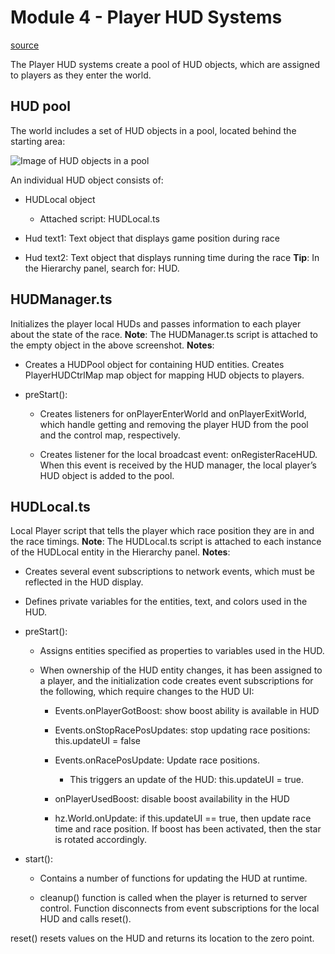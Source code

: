 # Module 4 - Player HUD Systems

[source](https://developers.meta.com/horizon-worlds/learn/documentation/tutorial-worlds/horizon-traversal-sample-world/module-4-player-hud-systems)

The Player HUD systems create a pool of HUD objects, which are assigned to players as they enter the world.

## HUD pool

The world includes a set of HUD objects in a pool, located behind the starting area:

![Image of HUD objects in a pool](https://scontent.flba1-1.fna.fbcdn.net/v/t39.2365-6/452943973_512509374620352_8719646224426405196_n.png?_nc_cat=102&ccb=1-7&_nc_sid=e280be&_nc_ohc=dSFKUYqxxKwQ7kNvwFHBKo-&_nc_oc=Adk44yzqRhMcKuqLec9tDwrlI9BPCY2RBoUCbcDe8sE5N7FUb9F8pc2ueR7auZC6cM4&_nc_zt=14&_nc_ht=scontent.flba1-1.fna&_nc_gid=dDicOfc5LYYWzFYXOW0c7w&oh=00_AfRCBUgnMRkfPD4MErxuQ5hd4zME-EPyJbB8j-bOL7c_AQ&oe=689B9C5C)

An individual HUD object consists of:

*   HUDLocal object
    
    *   Attached script: HUDLocal.ts

*   Hud text1: Text object that displays game position during race

*   Hud text2: Text object that displays running time during the race **Tip**: In the Hierarchy panel, search for: HUD.

## HUDManager.ts

Initializes the player local HUDs and passes information to each player about the state of the race. **Note**: The HUDManager.ts script is attached to the empty object in the above screenshot. **Notes**:

*   Creates a HUDPool object for containing HUD entities. Creates PlayerHUDCtrlMap map object for mapping HUD objects to players.

*   preStart():
    
    *   Creates listeners for onPlayerEnterWorld and onPlayerExitWorld, which handle getting and removing the player HUD from the pool and the control map, respectively.
    
    *   Creates listener for the local broadcast event: onRegisterRaceHUD. When this event is received by the HUD manager, the local player’s HUD object is added to the pool.

## HUDLocal.ts

Local Player script that tells the player which race position they are in and the race timings. **Note**: The HUDLocal.ts script is attached to each instance of the HUDLocal entity in the Hierarchy panel. **Notes**:

*   Creates several event subscriptions to network events, which must be reflected in the HUD display.

*   Defines private variables for the entities, text, and colors used in the HUD.

*   preStart():
    
    *   Assigns entities specified as properties to variables used in the HUD.
    
    *   When ownership of the HUD entity changes, it has been assigned to a player, and the initialization code creates event subscriptions for the following, which require changes to the HUD UI:
        
        *   Events.onPlayerGotBoost: show boost ability is available in HUD
        
        *   Events.onStopRacePosUpdates: stop updating race positions: this.updateUI = false
        
        *   Events.onRacePosUpdate: Update race positions.
            
            *   This triggers an update of the HUD: this.updateUI = true.
        
        *   onPlayerUsedBoost: disable boost availability in the HUD
        
        *   hz.World.onUpdate: if this.updateUI == true, then update race time and race position. If boost has been activated, then the star is rotated accordingly.

*   start():
    
    *   Contains a number of functions for updating the HUD at runtime.
    
    *   cleanup() function is called when the player is returned to server control. Function disconnects from event subscriptions for the local HUD and calls reset().

reset() resets values on the HUD and returns its location to the zero point.

 

 

 

 

 

 

 

 

 

 

 

 

 

 

 

 

 

 

 

 

 

 

 

 

 

 

 

 

 

 

 

 

 

 

 

 

 

 

 

 

 

 

 

 

 

 

 